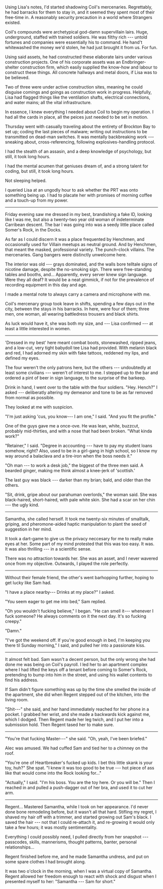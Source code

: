 Using Lisa's notes, I'd started shadowing Coil's mercenaries. Regrettably, he had barracks for
them to stay in, and it seemed they spent most of their free-time in. A reasonably security precaution
in a world where Strangers existed.

Coil's compounds were archetypical god-damn supervillain lairs. Huge, underground, staffed with
trained soldiers. He was filthy rich --- untold fortunes and companies were essentially his to command.
He hand't whitewashed the money we'd stolen, he had just brought it from us. For fun.

Using said assets, he had constructed these elaborate lairs under various construction projects. One
of his corporate assets was an Endbringer-shelter construction firm, which easily supplied the know-how
and labour to construct these things. All concrete hallways and metal doors, if Lisa was to be believed.

Two of three were under active construction sites, meaning he could disguise comings and goings as construction
work in progress. Helpfully, Lisa had flagged things like the ventilation shafts, electrical connections,
and water mains; all the vital infrastructure.

In essence, I knew everything I needed about Coil to begin my operation. I had all the cards in place,
all the peices just needed to be set in motion.

Thursday went with casually traveling about the entirety of Brockton Bay to set up; coding the last
pieces of malware; writing out instructions to be transmitted on dead-man switches. It was mentally
backbreaking work --- sneaking about, cross-referencing, following explosives-handling protocol.

I had the stealth of an assasin, and a deep knowledge of psychology, but still, it took long hours.

I had the mental acumen that geniuses dream of, and a strong talent for coding, but still, it took long hours.

Not sleeping helped.

I queried Lisa at an ungodly hour to ask whether the PRT was onto something being up. I had to placate her
with promises of morning coffee and a touch-up from my power.

----

Friday evening saw me dressed in my best, brandishing a fake ID, looking like I was me, but also
a twenty-two year old woman of indeterminate Carribean descent. The bar I was going into was a seedy little
place called Somer's Rock, in the Docks.

As far as I could discern it was a place frequented by Henchmen, and occasionally used for Villain meetups
as neutral ground. And by Henchmen, that meant the masked, professional variety. The punch-clock villains.
The mercenaries. Gang bangers were distinctly unwelcome here.

The interior was old --- grays dominated, and the walls bore telltale signs of nicotine damage, despite the
no-smoking sign. There were free-standing tables and booths, and... Apparently, every server knew sign language.
Were they all deaf? It would be a neat gimmick, if not for the prevalence of recording equipment in
this day and age.

I made a mental note to always carry a camera and microphone with me.

Coil's mercenary group took leave in shifts, spending a few days out in the city, between the stays in his
barracks. In here, were four of them; three men, one woman, all wearing battledress trousers and black shirts.

As luck would have it, she was both my size, and --- Lisa confirmed --- at least a little interested in women.

----

'Dressed in my best' here meant combat boots, stonewashed, ripped jeans, and a low-cut, very tight
babydoll tee Lisa had provided. With melanin black and red, I had adorned my skin with fake tattoos,
reddened my lips, and defined my eyes.

The four weren't the only patrons here, but the others --- undoubtedly at least some civilians ---
weren't of interest to me. I stepped up to the bar and ordered a pint of beer in sign language,
to the surprise of the barkeep.

Drink in hand, I went over to the table with the four soldiers. "Hey. Hench?" I asked --- deliberatly
altering my demeanor and tone to be as far removed from normal as possible.

They looked at me with suspicion.

"I'm just asking 'cus, you know--- I am one," I said. "And you fit the profile."

One of the guys gave me a once-ove. He was lean, white, buzzcut, probably mid-thirties, and
with a nose that had been broken. "What kinda work?"

"Retainer," I said. "Degree in accounting --- have to pay my student loans somehow, right?
Also, used to be in a girl-gang in high school, so I know my way around a balaclava and a tire-iron
when the boss needs it."

"Oh man --- to work a desk job," the biggest of the three men said. A bearded ginger, making me
think almost a knee-jerk of 'scottish.'

The last guy was black --- darker than my brian; bald, and older than the others.

"Sit, drink, gripe about our parahuman overlords," the woman said. She was black-haired, short-haired,
with pale white skin. She had a scar on her chin --- the ugly kind.

----

Samantha, she called herself. It took me twenty-six minutes of smalltalk, griping,
and pheromone-aided haptic manipulation to plant the seed of suggestion in her mind.

It took a dart-game to give us the privacy neccesary for me to really make eyes at her.
Some part of my mind protested that this was too easy. It was. It was also thrilling --- in
a scientific sense.

There was no attraction towards her. She was an asset, and I never wavered once from my
objective. Outwards, I played the role perfectly.

----

Without their female friend, the other's went barhopping further, hoping to get lucky
like Sam had.

"I have a place nearby--- Drinks at my place?" I asked.

"You seem eager to get me into bed," Sam replied.

"Oh you wouldn't fucking believe," I began. "He can smell it--- whenever I fuck someone? He always
comments on it the next day. It's so fucking creepy."

"Damn."

"I've got the weekend off. If you're good enough in bed, I'm keeping you there til Sunday morning,"
I said, and pulled her into a passionate kiss.

----

It almost felt bad. Sam wasn't a decent person, but the only wrong she had done me was being on
Coil's payroll. I led her to an apartment complex where I had lifted the keys off a tenant before
coming to Somer's Rock, pretending to bump into him in the street, and using his wallet contents to
find his address.

If Sam didn't figure something was up by the time she smelled the inside of the apartment, she did when
Regent stepped out of the kitchen, into the living room.

"Shit---" she said, and her hand immediately reached for her phone in a pocket. I grabbed her wrist,
and she made a backwards kick against me, which I dodged. Then Regent made her leg twich, and I put
her into a submission hold. Then Regent tased her to make sure.

----

"You're that fucking Master---" she said. "Oh, yeah, I've been briefed."

Alec was amused. We had cuffed Sam and tied her to a chimney on the roof.

"You're one of Heartbreaker's fucked up kids. I bet this little skank is your toy, huh?"
She spat. "I knew it was too good to be true --- hot piece of ass like that would come into
the Rock looking for..."

"Actually," I said. "I'm his boss. You are the toy here. Or you will be." Then I reached in and 
pulled a push-dagger out of her bra, and used it to cut her arm.

----

Regent... Mastered Samantha, while I took on her appearance. I'd never done bone remodeling
before, but it wasn't all that hard. Stifling my regret, I shaved my hair off with a trimmer,
and started growing out Sam's black. I saved the hair --- not that I could re-attach it, and
re-growing it would only take a few hours; it was mostly sentimentality.

Everything I could possibly need, I pulled directly from her snapshot --- passcodes, skills,
mannerisms, thought patterns, banter, personal relationships...

Regent finished before me, and he made Samantha undress, and put on some spare clothes I
had brought along.

It was two o'clock in the morning, when I was a virtual copy of Samantha. Regent allowed
her freedom enough to react with shock and disgust when I presented myself to her:
"Samantha --- Sam for short."
